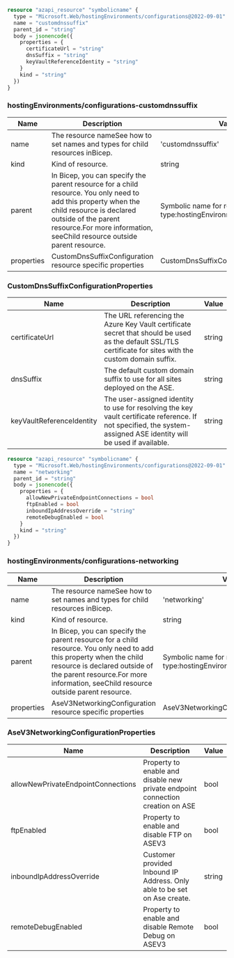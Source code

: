 ```terraform
resource "azapi_resource" "symbolicname" {
  type = "Microsoft.Web/hostingEnvironments/configurations@2022-09-01"
  name = "customdnssuffix"
  parent_id = "string"
  body = jsonencode({
    properties = {
      certificateUrl = "string"
      dnsSuffix = "string"
      keyVaultReferenceIdentity = "string"
    }
    kind = "string"
  })
}

```

### hostingEnvironments/configurations-customdnssuffix

| Name | Description | Value |
|-|-|-|
| name | The resource nameSee how to set names and types for child resources inBicep. | 'customdnssuffix' |
| kind | Kind of resource. | string |
| parent | In Bicep, you can specify the parent resource for a child resource. You only need to add this property when the child resource is declared outside of the parent resource.For more information, seeChild resource outside parent resource. | Symbolic name for resource of type:hostingEnvironments |
| properties | CustomDnsSuffixConfiguration resource specific properties | CustomDnsSuffixConfigurationProperties |


### CustomDnsSuffixConfigurationProperties

| Name | Description | Value |
|-|-|-|
| certificateUrl | The URL referencing the Azure Key Vault certificate secret that should be used as the default SSL/TLS certificate for sites with the custom domain suffix. | string |
| dnsSuffix | The default custom domain suffix to use for all sites deployed on the ASE. | string |
| keyVaultReferenceIdentity | The user-assigned identity to use for resolving the key vault certificate reference. If not specified, the system-assigned ASE identity will be used if available. | string |


```terraform
resource "azapi_resource" "symbolicname" {
  type = "Microsoft.Web/hostingEnvironments/configurations@2022-09-01"
  name = "networking"
  parent_id = "string"
  body = jsonencode({
    properties = {
      allowNewPrivateEndpointConnections = bool
      ftpEnabled = bool
      inboundIpAddressOverride = "string"
      remoteDebugEnabled = bool
    }
    kind = "string"
  })
}

```

### hostingEnvironments/configurations-networking

| Name | Description | Value |
|-|-|-|
| name | The resource nameSee how to set names and types for child resources inBicep. | 'networking' |
| kind | Kind of resource. | string |
| parent | In Bicep, you can specify the parent resource for a child resource. You only need to add this property when the child resource is declared outside of the parent resource.For more information, seeChild resource outside parent resource. | Symbolic name for resource of type:hostingEnvironments |
| properties | AseV3NetworkingConfiguration resource specific properties | AseV3NetworkingConfigurationProperties |


### AseV3NetworkingConfigurationProperties

| Name | Description | Value |
|-|-|-|
| allowNewPrivateEndpointConnections | Property to enable and disable new private endpoint connection creation on ASE | bool |
| ftpEnabled | Property to enable and disable FTP on ASEV3 | bool |
| inboundIpAddressOverride | Customer provided Inbound IP Address. Only able to be set on Ase create. | string |
| remoteDebugEnabled | Property to enable and disable Remote Debug on ASEV3 | bool |


